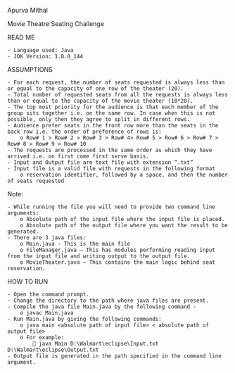 Apurva Mithal

Movie Theatre Seating Challenge

READ ME

	- Language used: Java
	- JDK Version: 1.8.0_144

ASSUMPTIONS

	- For each request, the number of seats requested is always less than or equal to the capacity of one row of the theater (20).
	- Total number of requested seats from all the requests is always less than or equal to the capacity of the movie theater (10*20).
	- The top most priority for the audience is that each member of the group sits together i.e. on the same row. In case when this is not possible, only then they agree to split in different rows.
	- Audience prefer seats in the front row more than the seats in the back row i.e. the order of preference of rows is:
		o Row# 1 > Row# 2 > Row# 3 > Row# 4> Row# 5 > Row# 6 > Row# 7 > Row# 8 > Row# 9 > Row# 10
	- The requests are processed in the same order as which they have arrived i.e. on first come first serve basis.
	- Input and Output file are text file with extension “.txt”
	- Input file is a valid file with requests in the following format 
		o reservation identifier, followed by a space, and then the number of seats requested


Note:

	- While running the file you will need to provide two command line arguments:
		o Absolute path of the input file where the input file is placed.
		o Absolute path of the output file where you want the result to be generated.
	- There are 3 java files:
		o Main.java - This is the main file
		o FileManager.java – This has modules performing reading input from the input file and writing output to the output file.
		o MovieTheater.java – This contains the main logic behind seat reservation. 

HOW TO RUN

	- Open the command prompt. 
	- Change the directory to the path where java files are present.
	- Compile the java file Main.java by the following command -
		o javac Main.java
	- Run Main.java by giving the following commands:
		o java main <absolute path of input file> < absolute path of output file>
		o For example: 
			 java Main D:\Walmart\eclipse\Input.txt D:\Walmart\eclipse\Output.txt
	- Output file is generated in the path specified in the command line argument.




